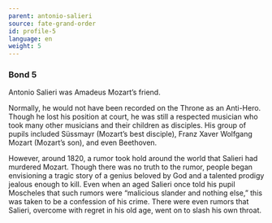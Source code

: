 ```yaml
---
parent: antonio-salieri
source: fate-grand-order
id: profile-5
language: en
weight: 5
---
```


### Bond 5

Antonio Salieri was Amadeus Mozart’s friend.

Normally, he would not have been recorded on the Throne as an Anti-Hero. Though he lost his position at court, he was still a respected musician who took many other musicians and their children as disciples. His group of pupils included Süssmayr (Mozart’s best disciple), Franz Xaver Wolfgang Mozart (Mozart’s son), and even Beethoven.

However, around 1820, a rumor took hold around the world that Salieri had murdered Mozart. Though there was no truth to the rumor, people began envisioning a tragic story of a genius beloved by God and a talented prodigy jealous enough to kill. Even when an aged Salieri once told his pupil Moscheles that such rumors were “malicious slander and nothing else,” this was taken to be a confession of his crime. There were even rumors that Salieri, overcome with regret in his old age, went on to slash his own throat.
